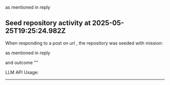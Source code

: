  as mentioned in reply 
## Seed repository activity at 2025-05-25T19:25:24.982Z

When responding to a post on url , the repository was seeded with mission:

 as mentioned in reply 

and outcome ""

LLM API Usage:

---

